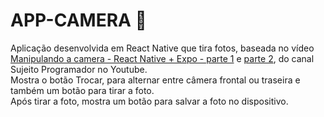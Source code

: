 # APP-CAMERA 📸

Aplicação desenvolvida em React Native que tira fotos, baseada no vídeo [Manipulando a camera - React Native + Expo - parte 1](https://www.youtube.com/watch?v=h8ukVeuzHEY) e [parte 2](https://www.youtube.com/watch?v=tj58H9eAJv0), do canal Sujeito Programador no Youtube. <br />
Mostra o botão Trocar, para alternar entre câmera frontal ou traseira e também um botão para tirar a foto.<br />
Após tirar a foto, mostra um botão para salvar a foto no dispositivo.
